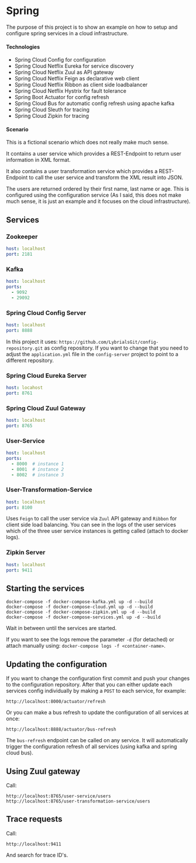 # Spring

The purpose of this project is to show an example on how to setup and configure spring 
services in a cloud infrastructure.

#### Technologies

- Spring Cloud Config for configuration
- Spring Cloud Netflix Eureka for service discovery
- Spring Cloud Netflix Zuul as API gateway
- Spring Cloud Netflix Feign as declarative web client
- Spring Cloud Netflix Ribbon as client side loadbalancer
- Spring Cloud Netflix Hystrix for fault tolerance
- Spring Boot Actuator for config refresh
- Spring Cloud Bus for automatic config refresh using apache kafka
- Spring Cloud Sleuth for tracing
- Spring Cloud Zipkin for tracing

#### Scenario

This is a fictional scenario which does not really make much sense.

It contains a user service which provides a REST-Endpoint to return 
user information in XML format.

It also contains a user transformation service which provides a REST-Endpoint
to call the user service and transform the XML result into JSON.

The users are returned ordered by their first name, last name or age. This 
is configured using the configuration service (As I said, this does not make
much sense, it is just an example and it focuses on the cloud infrastructure).

## Services

### Zookeeper

```yaml
host: localhost
port: 2181
```

### Kafka

```yaml
host: localhost
ports:
  - 9092
  - 29092
```

### Spring Cloud Config Server

```yaml
host: localhost
port: 8888
```

In this project it uses: `https://github.com/LybrialsGit/config-repository.git`
as config repository. If you want to change that you need to adjust the `application.yml`
file in the `config-server` project to point to a different repository.

### Spring Cloud Eureka Server

```yaml
host: locahost
port: 8761
```

### Spring Cloud Zuul Gateway

```yaml
host: localhost
port: 8765
```

### User-Service

```yaml
host: localhost
ports:
  - 8000  # instance 1
  - 8001  # instance 2
  - 8002  # instance 3
```

### User-Transformation-Service

```yaml
host: localhost
port: 8100
```

Uses `Feign` to call the user service via `Zuul` API gateway and `Ribbon` for 
client side load balancing. You can see in the logs of the user services which 
of the three user service instances is getting called (attach to docker logs).

### Zipkin Server

```yaml
host: localhost
port: 9411
```

## Starting the services

```shell script
docker-compose -f docker-compose-kafka.yml up -d --build
docker-compose -f docker-compose-cloud.yml up -d --build
docker-compose -f docker-compose-zipkin.yml up -d --build
docker-compose -f docker-compose-services.yml up -d --build
```

Wait in between until the services are started.

If you want to see the logs remove the parameter `-d` (for detached) or attach 
manually using: `docker-compose logs -f <container-name>`.

## Updating the configuration

If you want to change the configuration first commit and push your changes to the
configuration repository. After that you can either update each services config 
individually by making a `POST` to each service, for example:

```shell script
http://localhost:8000/actuator/refresh
```

Or you can make a bus refresh to update the configuration of all services at once:

```shell script
http://localhost:8888/actuator/bus-refresh
```

The `bus-refresh` endpoint can be called on any service. It will automatically
trigger the configuration refresh of all services (using kafka and spring cloud bus).

## Using Zuul gateway

Call:

```shell script
http://localhost:8765/user-service/users
http://localhost:8765/user-transformation-service/users
```

## Trace requests

Call:

```shell script
http://localhost:9411
```

And search for trace ID's.